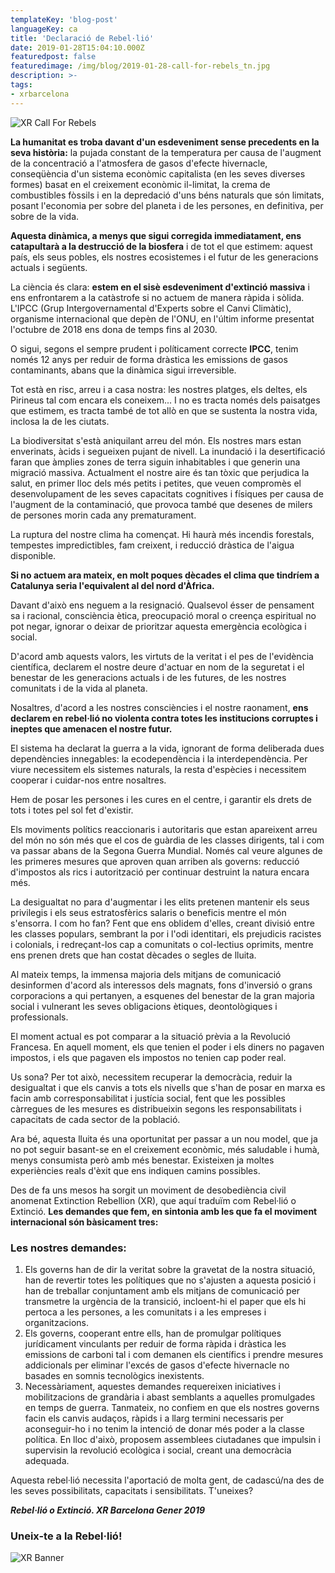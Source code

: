 ```yaml
---
templateKey: 'blog-post'
languageKey: ca
title: 'Declaració de Rebel·lió'
date: 2019-01-28T15:04:10.000Z
featuredpost: false
featuredimage: /img/blog/2019-01-28-call-for-rebels_tn.jpg
description: >-
tags:
- xrbarcelona
---
```


![XR Call For Rebels](/img/blog/2019-01-28-call-for-rebels.png)

**La humanitat es troba davant d'un esdeveniment sense precedents en la seva història:** la pujada constant de la temperatura per causa de l'augment de la concentració a l'atmosfera de gasos d'efecte hivernacle, conseqüència d'un sistema econòmic capitalista (en les seves diverses formes) basat en el creixement econòmic il-limitat, la crema de combustibles fòssils i en la depredació d'uns béns naturals que són limitats, posant l'economia per sobre del planeta i de les persones, en definitiva, per sobre de la vida.

**Aquesta dinàmica, a menys que sigui corregida immediatament, ens catapultarà a la destrucció de la biosfera** i de tot el que estimem: aquest país, els seus pobles, els nostres ecosistemes i el futur de les generacions actuals i següents.

La ciència és clara: **estem en el sisè esdeveniment d'extinció massiva** i ens enfrontarem a la catàstrofe si no actuem de manera ràpida i sòlida. L'IPCC (Grup Intergovernamental d'Experts sobre el Canvi Climàtic), organisme internacional que depèn de l'ONU, en l'últim informe presentat l'octubre de 2018 ens dona de temps fins al 2030.

O sigui, segons el sempre prudent i políticament correcte **IPCC**, tenim només 12 anys per reduir de forma dràstica les emissions de gasos contaminants, abans que la dinàmica sigui irreversible.

Tot està en risc, arreu i a casa nostra: les nostres platges, els deltes, els Pirineus tal com encara els coneixem... I no es tracta només dels paisatges que estimem, es tracta també de tot allò en que se sustenta la nostra vida, inclosa la de les ciutats.

La biodiversitat s'està aniquilant arreu del món. Els nostres mars estan enverinats, àcids i segueixen pujant de nivell. La inundació i la desertificació faran que àmplies zones de terra siguin inhabitables i que generin una migració massiva. Actualment el nostre aire és tan tòxic que perjudica la salut, en primer lloc dels més petits i petites, que veuen compromès el desenvolupament de les seves capacitats cognitives i físiques per causa de l'augment de la contaminació, que provoca també que desenes de milers de persones morin cada any prematurament.

La ruptura del nostre clima ha començat. Hi haurà més incendis forestals, tempestes impredictibles, fam creixent, i reducció dràstica de l'aigua disponible.

**Si no actuem ara mateix, en molt poques dècades el clima que tindríem a Catalunya seria l'equivalent al del nord d'Àfrica.**

Davant d'això ens neguem a la resignació. Qualsevol ésser de pensament sa i racional, consciència ètica, preocupació moral o creença espiritual no pot negar, ignorar o deixar de prioritzar aquesta emergència ecològica i social.

D'acord amb aquests valors, les virtuts de la veritat i el pes de l'evidència científica, declarem el nostre deure d'actuar en nom de la seguretat i el benestar de les generacions actuals i de les futures, de les nostres comunitats i de la vida al planeta.

Nosaltres, d'acord a les nostres consciències i el nostre raonament, **ens declarem en rebel·lió no violenta contra totes les institucions corruptes i ineptes que amenacen el nostre futur.**

El sistema ha declarat la guerra a la vida, ignorant de forma deliberada dues dependències innegables: la ecodependència i la interdependència. Per viure necessitem els sistemes naturals, la resta d'espècies i necessitem cooperar i cuidar-nos entre nosaltres.

Hem de posar les persones i les cures en el centre, i garantir els drets de tots i totes pel sol fet d'existir.

Els moviments polítics reaccionaris i autoritaris que estan apareixent arreu del món no són més que el cos de guàrdia de les classes dirigents, tal i com va passar abans de la Segona Guerra Mundial. Només cal veure algunes de les primeres mesures que aproven quan arriben als governs: reducció d'impostos als rics i autorització per continuar destruint la natura encara més.

La desigualtat no para d'augmentar i les elits pretenen mantenir els seus privilegis i els seus estratosfèrics salaris o beneficis mentre el món s'ensorra. I com ho fan? Fent que ens oblidem d'elles, creant divisió entre les classes populars, sembrant la por i l'odi identitari, els prejudicis racistes i colonials, i redreçant-los cap a comunitats o col-lectius oprimits, mentre ens prenen drets que han costat dècades o segles de lluita.

Al mateix temps, la immensa majoria dels mitjans de comunicació desinformen d'acord als interessos dels magnats, fons d'inversió o grans corporacions a qui pertanyen, a esquenes del benestar de la gran majoria social i vulnerant les seves obligacions ètiques, deontològiques i professionals.

El moment actual es pot comparar a la situació prèvia a la Revolució Francesa. En aquell moment, els que tenien el poder i els diners no pagaven impostos, i els que pagaven els impostos no tenien cap poder real.

Us sona? Per tot això, necessitem recuperar la democràcia, reduir la desigualtat i que els canvis a tots els nivells que s'han de posar en marxa es facin amb corresponsabilitat i justícia social, fent que les possibles càrregues de les mesures es distribueixin segons les responsabilitats i capacitats de cada sector de la població.

Ara bé, aquesta lluita és una oportunitat per passar a un nou model, que ja no pot seguir basant-se en el creixement econòmic, més saludable i humà, menys consumista però amb més benestar. Existeixen ja moltes experiències reals d'èxit que ens indiquen camins possibles.

Des de fa uns mesos ha sorgit un moviment de desobediència civil anomenat Extinction Rebellion (XR), que aquí traduïm com Rebel·lió o Extinció. **Les demandes que fem, en sintonia amb les que fa el moviment internacional són bàsicament tres:**

### Les nostres demandes:

1.  Els governs han de dir la veritat sobre la gravetat de la nostra situació, han de revertir totes les polítiques que no s'ajusten a aquesta posició i han de treballar conjuntament amb els mitjans de comunicació per transmetre la urgència de la transició, incloent-hi el paper que els hi pertoca a les persones, a les comunitats i a les empreses i organitzacions.
2.  Els governs, cooperant entre ells, han de promulgar polítiques jurídicament vinculants per reduir de forma ràpida i dràstica les emissions de carboni tal i com demanen els científics i prendre mesures addicionals per eliminar l'excés de gasos d'efecte hivernacle no basades en somnis tecnològics inexistents.
3.  Necessàriament, aquestes demandes requereixen iniciatives i mobilitzacions de grandària i abast semblants a aquelles promulgades en temps de guerra. Tanmateix, no confiem en que els nostres governs facin els canvis audaços, ràpids i a llarg termini necessaris per aconseguir-ho i no tenim la intenció de donar més poder a la classe política. En lloc d'això, proposem assemblees ciutadanes que impulsin i supervisin la revolució ecològica i social, creant una democràcia adequada.

Aquesta rebel·lió necessita l'aportació de molta gent, de cadascú/na des de les seves possibilitats, capacitats i sensibilitats. T'uneixes?

***Rebel·lió o Extinció. XR Barcelona Gener 2019***

### Uneix-te a la Rebel·lió!

![XR Banner](/img/blog/common/xr-banner.jpg)
